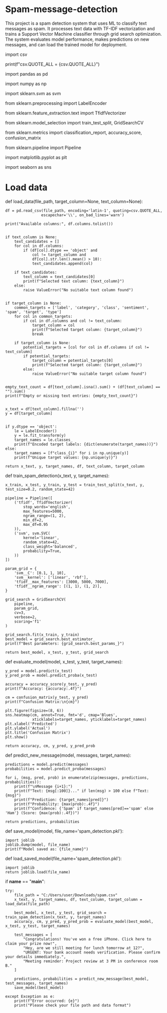 # Spam-message-detection
This project is a spam detection system that uses ML to classify text messages as spam. It processes text data with TF-IDF vectorization and trains a Support Vector Machine classifier through grid search optimization. The system evaluates model performance, makes predictions on new messages, and can load the trained model for deployment.

import csv

print(f"csv.QUOTE_ALL = {csv.QUOTE_ALL}")

import pandas as pd

import numpy as np

import sklearn.svm as svm

from sklearn.preprocessing import LabelEncoder

from sklearn.feature_extraction.text import TfidfVectorizer

from sklearn.model_selection import train_test_split, GridSearchCV

from sklearn.metrics import classification_report, accuracy_score, confusion_matrix

from sklearn.pipeline import Pipeline

import matplotlib.pyplot as plt

import seaborn as sns

# Load data 
def load_data(file_path, target_column=None, text_column=None):

    df = pd.read_csv(file_path, encoding='latin-1', quoting=csv.QUOTE_ALL, 
                    escapechar='\\', on_bad_lines='warn')

    print("Available columns:", df.columns.tolist())
    
    
    if text_column is None:
        text_candidates = []
        for col in df.columns:
            if (df[col].dtype == 'object' and 
                col != target_column and 
                df[col].str.len().mean() > 10):
                text_candidates.append(col)
        
        if text_candidates:
            text_column = text_candidates[0]
            print(f"Selected text column: {text_column}")
        else:
            raise ValueError("No suitable text column found")
    
    
    if target_column is None:
        common_targets = ['label', 'category', 'class', 'sentiment', 'spam', 'target', 'type']
        for col in common_targets:
            if col in df.columns and col != text_column:
                target_column = col
                print(f"Selected target column: {target_column}")
                break
        
        if target_column is None:
            potential_targets = [col for col in df.columns if col != text_column]
            if potential_targets:
                target_column = potential_targets[0]
                print(f"Selected target column: {target_column}")
            else:
                raise ValueError("No suitable target column found")
    
    
    empty_text_count = df[text_column].isna().sum() + (df[text_column] == "").sum()
    print(f"Empty or missing text entries: {empty_text_count}")
    
    
    x_text = df[text_column].fillna('')
    y = df[target_column]
    
    
    if y.dtype == 'object':
        le = LabelEncoder()
        y = le.fit_transform(y)
        target_names = le.classes_
        print(f"Encoded target labels: {dict(enumerate(target_names))}")
    else:
        target_names = [f"class_{i}" for i in np.unique(y)]
        print(f"Unique target values: {np.unique(y)}")
    
    return x_text, y, target_names, df, text_column, target_column

def train_spam_detection(x_text, y, target_names):

    x_train, x_test, y_train, y_test = train_test_split(x_text, y, test_size=0.2, random_state=42)
    
    pipeline = Pipeline([
        ('tfidf', TfidfVectorizer(
            stop_words='english',
            max_features=5000,
            ngram_range=(1, 2),
            min_df=2,
            max_df=0.95
        )),
        ('svm', svm.SVC(
            kernel='linear',
            random_state=42,
            class_weight='balanced',
            probability=True,
        ))
    ])
    
    param_grid = {
        'svm__C': [0.1, 1, 10],
        'svm__kernel': ['linear', 'rbf'],
        'tfidf__max_features': [3000, 5000, 7000],
        'tfidf__ngram_range': [(1, 1), (1, 2)],
    }
    
    grid_search = GridSearchCV(
        pipeline,
        param_grid,
        cv=3,
        verbose=2,
        scoring='f1'  
    )
    
    grid_search.fit(x_train, y_train)
    best_model = grid_search.best_estimator_
    print(f"Best parameters: {grid_search.best_params_}")
    
    return best_model, x_test, y_test, grid_search

def evaluate_model(model, x_test, y_test, target_names):

    y_pred = model.predict(x_test)
    y_pred_prob = model.predict_proba(x_test)
    
    accuracy = accuracy_score(y_test, y_pred)
    print(f"Accuracy: {accuracy:.4f}")
    
    cm = confusion_matrix(y_test, y_pred)
    print(f"Confusion Matrix:\n{cm}")
    
    plt.figure(figsize=(8, 6))
    sns.heatmap(cm, annot=True, fmt='d', cmap='Blues', 
                xticklabels=target_names, yticklabels=target_names)
    plt.xlabel('Predicted')
    plt.ylabel('Actual')
    plt.title('Confusion Matrix')
    plt.show()
    
    return accuracy, cm, y_pred, y_pred_prob

def predict_new_message(model, messages, target_names):

    predictions = model.predict(messages)
    probabilities = model.predict_proba(messages)
    
    for i, (msg, pred, prob) in enumerate(zip(messages, predictions, probabilities)):
        print(f"\nMessage {i+1}:")
        print(f"Text: {msg[:100]}..." if len(msg) > 100 else f"Text: {msg}")
        print(f"Prediction: {target_names[pred]}")
        print(f"Probability: {max(prob):.4f}")
        print(f"Confidence: {'Spam' if target_names[pred]=='spam' else 'Ham'} (Score: {max(prob):.4f})")
    
    return predictions, probabilities

def save_model(model, file_name='spam_detection.pkl'):

    import joblib
    joblib.dump(model, file_name)
    print(f"Model saved as: {file_name}")

def load_saved_model(file_name='spam_detection.pkl'):

    import joblib
    return joblib.load(file_name)

if __name__ == "__main__":

    try:
        file_path = "C:/Users/user/Downloads/spam.csv"
        x_text, y, target_names, df, text_column, target_column = load_data(file_path)
        
        best_model, x_test, y_test, grid_search = train_spam_detection(x_text, y, target_names)
        accuracy, cm, y_pred, y_pred_prob = evaluate_model(best_model, x_test, y_test, target_names)
        
        test_messages = [
            "Congratulations! You've won a free iPhone. Click here to claim your prize now!",
            "Hey, are we still meeting for lunch tomorrow at 12?",
            "URGENT: Your bank account needs verification. Please confirm your details immediately.",
            "Meeting reminder: Project review at 3 PM in conference room B."
        ]
        
        predictions, probabilities = predict_new_message(best_model, test_messages, target_names)
        save_model(best_model)
        
    except Exception as e:
        print(f"Error occurred: {e}")
        print("Please check your file path and data format")

      
